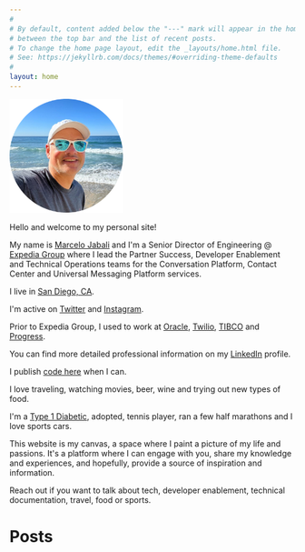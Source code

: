 ```yaml
---
#
# By default, content added below the "---" mark will appear in the home page
# between the top bar and the list of recent posts.
# To change the home page layout, edit the _layouts/home.html file.
# See: https://jekyllrb.com/docs/themes/#overriding-theme-defaults
#
layout: home
---
```


<img src="/assets/images/beach_profile_circle.png" width=200>

Hello and welcome to my personal site!

My name is <a href="https://twitter.com/mjabali">Marcelo Jabali</a> and I'm a Senior Director of 
Engineering @ <a href="https://www.expediagroup.com">Expedia Group</a> where I lead the Partner Success, Developer Enablement and Technical Operations teams for the Conversation Platform, Contact Center and Universal Messaging Platform services.

I live in <a href="https://en.wikipedia.org/wiki/San_Diego">San Diego, CA</a>.

I'm active on <a href="https://www.twitter.com/mjabali">Twitter</a> and <a href ="https://www.instagram.com/marcelojabali">Instagram</a>.

Prior to Expedia Group, I used to work at <a href="https://www.oracle.com">Oracle</a>, <a href="https://www.twilio.com/authy">Twilio</a>, <a href="https://www.tibco.com">TIBCO</a> and <a href="https://www.progress.com">Progress</a>.

You can find more detailed professional information on my <a href="https://www.linkedin.com/in/jabali/">LinkedIn</a> profile.

I publish <a href="https://github.com/mjabali">code here</a> when I can.

I love traveling, watching movies, beer, wine and trying out new types of food.

I'm a <a href="http://www.diabetes.org/diabetes-basics/type-1/">Type 1 Diabetic</a>, adopted, tennis player, ran a few half marathons and I love sports cars.

This website is my canvas, a space where I paint a picture of my life and passions. It's a platform where I can engage with you, share my knowledge and experiences, and hopefully, provide a source of inspiration and information.

Reach out if you want to talk about tech, developer enablement, technical documentation, travel, food or sports.

# Posts